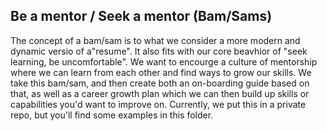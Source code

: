 ## Be a mentor / Seek a mentor (Bam/Sams)

The concept of a bam/sam is to what we consider a more modern and dynamic versio of a"resume".  It also fits with our core beavhior of "seek learning, be uncomfortable".  We want to encourge a culture of mentorship where we can learn from each other and find ways to grow our skills.  We take this bam/sam, and then create both an on-boarding guide based on that, as well as a career growth plan which we can then build up skills or capabilities you'd want to improve on.  Currently, we put this in a private repo, but you'll find some examples in this folder.